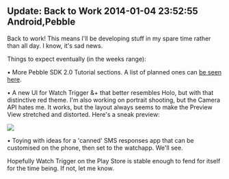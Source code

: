 Update: Back to Work
2014-01-04 23:52:55
Android,Pebble
---

Back to work! This means I'll be developing stuff in my spare time rather than all day. I know, it's sad news.

Things to expect eventually (in the weeks range):

• More Pebble SDK 2.0 Tutorial sections. A list of planned ones can <a title="Forum post" href="http://forums.getpebble.com/discussion/9459/pebble-sdk-2-0-tutorial">be seen here</a>.

• A new UI for Watch Trigger &+ that better resembles Holo, but with that distinctive red theme. I'm also working on portrait shooting, but the Camera API hates me. It works, but the layout always seems to make the Preview View stretched and distorted. Here's a sneak preview:

![](/assets/import/media/2014/01/screenshot_2014-01-05-00-10-50.png?w=545)

• Toying with ideas for a 'canned' SMS responses app that can be customised on the phone, then set to the watchapp. We'll see.

Hopefully Watch Trigger on the Play Store is stable enough to fend for itself for the time being. If not, let me know.
